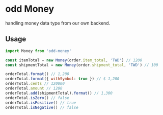 # odd Money

handling money data type from our own backend.

## Usage

```js
import Money from 'odd-money'

const itemTotal = new Money(order.item_total, 'TWD') // 1200
const shipmentTotal = new Money(order.shipment_total, 'TWD') // 100

orderTotal.format() // 1,200
orderTotal.format({ withSymbol: true }) // $ 1,200
orderTotal.cents // 120000
orderTotal.amount // 1200
orderTotal.add(shipmentTotal).format() // 1,300
orderTotal.isZero() // false
orderTotal.isPositive() // true
orderTotal.isNegative() // false
```
